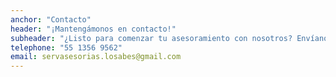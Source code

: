 ```yaml
---
anchor: "Contacto"
header: "¡Mantengámonos en contacto!"
subheader: "¿Listo para comenzar tu asesoramiento con nosotros? Envíanos un whatsapp o un correo electrónico y nos pondremos en contacto contigo lo antes posible!"
telephone: "55 1356 9562"
email: servasesorias.losabes@gmail.com
---
```

